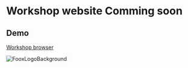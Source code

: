 # Workshop website Comming soon

<!-- ## About project
About project -->
## Demo
[Workshop browser](https://olaf-tarkowski.github.io/workshop-browser-react/#/home)

![FooxLogoBackground](https://user-images.githubusercontent.com/80913259/213190144-100d91a7-113e-4e72-902d-71fa754b022c.PNG)
